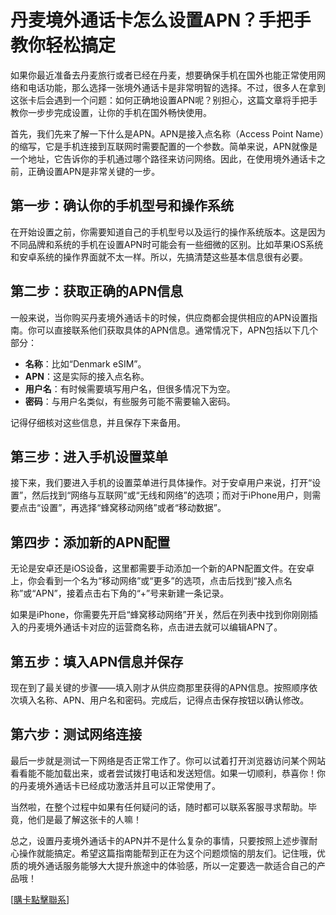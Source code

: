 # 丹麦境外通话卡怎么设置APN？手把手教你轻松搞定

如果你最近准备去丹麦旅行或者已经在丹麦，想要确保手机在国外也能正常使用网络和电话功能，那么选择一张境外通话卡是非常明智的选择。不过，很多人在拿到这张卡后会遇到一个问题：如何正确地设置APN呢？别担心，这篇文章将手把手教你一步步完成设置，让你的手机在国外畅快使用。

首先，我们先来了解一下什么是APN。APN是接入点名称（Access Point Name）的缩写，它是手机连接到互联网时需要配置的一个参数。简单来说，APN就像是一个地址，它告诉你的手机通过哪个路径来访问网络。因此，在使用境外通话卡之前，正确设置APN是非常关键的一步。

## 第一步：确认你的手机型号和操作系统

在开始设置之前，你需要知道自己的手机型号以及运行的操作系统版本。这是因为不同品牌和系统的手机在设置APN时可能会有一些细微的区别。比如苹果iOS系统和安卓系统的操作界面就不太一样。所以，先搞清楚这些基本信息很有必要。

## 第二步：获取正确的APN信息

一般来说，当你购买丹麦境外通话卡的时候，供应商都会提供相应的APN设置指南。你可以直接联系他们获取具体的APN信息。通常情况下，APN包括以下几个部分：

- **名称**：比如“Denmark eSIM”。
- **APN**：这是实际的接入点名称。
- **用户名**：有时候需要填写用户名，但很多情况下为空。
- **密码**：与用户名类似，有些服务可能不需要输入密码。

记得仔细核对这些信息，并且保存下来备用。

## 第三步：进入手机设置菜单

接下来，我们要进入手机的设置菜单进行具体操作。对于安卓用户来说，打开“设置”，然后找到“网络与互联网”或“无线和网络”的选项；而对于iPhone用户，则需要点击“设置”，再选择“蜂窝移动网络”或者“移动数据”。

## 第四步：添加新的APN配置

无论是安卓还是iOS设备，这里都需要手动添加一个新的APN配置文件。在安卓上，你会看到一个名为“移动网络”或“更多”的选项，点击后找到“接入点名称”或“APN”，接着点击右下角的“+”号来新建一条记录。

如果是iPhone，你需要先开启“蜂窝移动网络”开关，然后在列表中找到你刚刚插入的丹麦境外通话卡对应的运营商名称，点击进去就可以编辑APN了。

## 第五步：填入APN信息并保存

现在到了最关键的步骤——填入刚才从供应商那里获得的APN信息。按照顺序依次填入名称、APN、用户名和密码。完成后，记得点击保存按钮以确认修改。

## 第六步：测试网络连接

最后一步就是测试一下网络是否正常工作了。你可以试着打开浏览器访问某个网站看看能不能加载出来，或者尝试拨打电话和发送短信。如果一切顺利，恭喜你！你的丹麦境外通话卡已经成功激活并且可以正常使用了。

当然啦，在整个过程中如果有任何疑问的话，随时都可以联系客服寻求帮助。毕竟，他们是最了解这张卡的人嘛！

总之，设置丹麦境外通话卡的APN并不是什么复杂的事情，只要按照上述步骤耐心操作就能搞定。希望这篇指南能帮到正在为这个问题烦恼的朋友们。记住哦，优质的境外通话服务能够大大提升旅途中的体验感，所以一定要选一款适合自己的产品哦！

[[購卡點擊聯系](https://t.me/s/esim1088)]